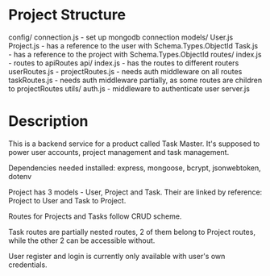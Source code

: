 # Project Structure

config/
    connection.js - set up mongodb connection
models/
    User.js 
    Project.js - has a reference to the user with Schema.Types.ObjectId
    Task.js - has a reference to the project with Schema.Types.ObjectId
routes/
    index.js - routes to apiRoutes
    api/
        index.js - has the routes to different routers
        userRoutes.js - 
        projectRoutes.js - needs auth middleware on all routes
        taskRoutes.js - needs auth middleware partially, as some routes are children to projectRoutes
utils/
    auth.js - middleware to authenticate user
server.js 

# Description

This is a backend service for a product called Task Master. It's supposed to power user accounts, project management and task management.

Dependencies needed installed: express, mongoose, bcrypt, jsonwebtoken, dotenv

Project has 3 models - User, Project and Task. Their are linked by reference: Project to User and Task to Project.

Routes for Projects and Tasks follow CRUD scheme.

Task routes are partially nested routes, 2 of them belong to Project routes, while the other 2 can be accessible without.

User register and login is currently only available with user's own credentials.
